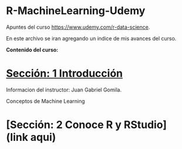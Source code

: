 # R-MachineLearning-Udemy
Apuntes del curso https://www.udemy.com/r-data-science.

En este archivo se iran agregando un indice de mis avances del curso. 


**Contenido del curso:**

# [**Sección: 1 Introducción**](https://github.com/Oxxkar/R-MachineLearning-Udemy/blob/master/1_Introduccion.txt)

Informacion del instructor: Juan Gabriel Gomila.

Conceptos de Machine Learning

# [**Sección: 2 Conoce R y RStudio**] (link aqui)










